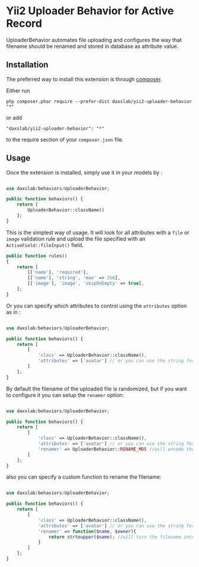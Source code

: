 Yii2 Uploader Behavior for Active Record
========================================
UploaderBehavior automates file uploading and configures the way that filename should be renamed and stored in database
as attribute value.

Installation
------------

The preferred way to install this extension is through [composer](http://getcomposer.org/download/).

Either run

```
php composer.phar require --prefer-dist daxslab/yii2-uploader-behavior "*"
```

or add

```
"daxslab/yii2-uploader-behavior": "*"
```

to the require section of your `composer.json` file.


Usage
-----

Once the extension is installed, simply use it in your models by  :

```php

use daxslab/behaviors/UploaderBehavior;

public function behaviors() {
    return [
        UploaderBehavior::className()
    ];
}

```

This is the simplest way of usage. It will look for all attributes with a `file` or `image` validation rule
and upload the file specified with an `ActiveField::fileInput()` field.

```php
public function rules()
{
    return [
        [['name'], 'required'],
        [['name'], 'string', 'max' => 256],
        [['image'], 'image', 'skipOnEmpty' => true],
    ];
}

```

Or you can specify which attributes to control using the `attributes` option as in  :

```php

use daxslab/behaviors/UploaderBehavior;

public function behaviors() {
    return [
        [
            'class' => UploaderBehavior::className(),
            'attributes' => ['avatar'] // or you can use the string format as in 'attributes' => 'avatar'
        ]
    ];
}

```

By default the filename of the uploaded file is randomized, but if you want to configure it you can setup the `renamer`
option:

```php

use daxslab/behaviors/UploaderBehavior;

public function behaviors() {
    return [
        [
            'class' => UploaderBehavior::className(),
            'attributes' => ['avatar'] // or you can use the string format as in 'attributes' => 'avatar'
            'renamer' => UploaderBehavior::RENAME_MD5 //will encode the filename with md5()
        ]
    ];
}

```

also you can specify a custom function to rename the filename:

```php

use daxslab/behaviors/UploaderBehavior;

public function behaviors() {
    return [
        [
            'class' => UploaderBehavior::className(),
            'attributes' => ['avatar'] // or you can use the string format as in 'attributes' => 'avatar'
            'renamer' => function($name, $owner){
                return strtoupper($name); //will turn the filename into uppercase
            }
        ]
    ];
}

```
